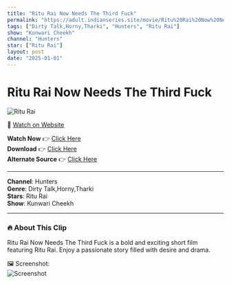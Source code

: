 ```yaml
---
title: "Ritu Rai Now Needs The Third Fuck"
permalink: "https://adult.indianseries.site/movie/Ritu%20Rai%20Now%20Needs%20The%20Third%20Fuck"
tags: ["Dirty Talk,Horny,Tharki", "Hunters", "Ritu Rai"]
show: "Kunwari Cheekh"
channel: "Hunters"
star: ["Ritu Rai"]
layout: post
date: "2025-01-01"
---
```


# Ritu Rai Now Needs The Third Fuck

![Ritu Rai](https://shorts.desisins.com/wp-content/uploads/2024/07/Ritu-Rai-Kunwari-Cheekh-Hunters-DesiSins.com_.jpg)

🔗 [Watch on Website](https://adult.indianseries.site/movie/Ritu%20Rai%20Now%20Needs%20The%20Third%20Fuck)

**Watch Now** 👉 [Click Here](https://adult.indianseries.site/movie/Ritu%20Rai%20Now%20Needs%20The%20Third%20Fuck)  
**Download** 👉 [Click Here](https://adult.indianseries.site/movie/Ritu%20Rai%20Now%20Needs%20The%20Third%20Fuck)  
**Alternate Source** 👉 [Click Here](https://adult.indianseries.site/movie/Ritu%20Rai%20Now%20Needs%20The%20Third%20Fuck)

---

**Channel**: Hunters  
**Genre**: Dirty Talk,Horny,Tharki  
**Stars**: Ritu Rai  
**Show**: Kunwari Cheekh

---

### 🔥 About This Clip

Ritu Rai Now Needs The Third Fuck is a bold and exciting short film featuring Ritu Rai. Enjoy a passionate story filled with desire and drama.
 
🖼️ Screenshot:  
![Screenshot](https://shorts.desisins.com/wp-content/uploads/2024/07/Ritu-Rai-Kunwari-Cheekh-Hunters-DesiSins.com_.jpg)
